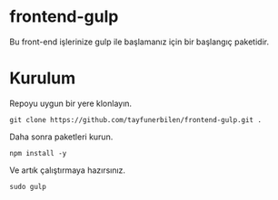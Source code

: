 # frontend-gulp
Bu front-end işlerinize gulp ile başlamanız için bir başlangıç paketidir.

# Kurulum
Repoyu uygun bir yere klonlayın.
```
git clone https://github.com/tayfunerbilen/frontend-gulp.git .
```
Daha sonra paketleri kurun.
```
npm install -y
```
Ve artık çalıştırmaya hazırsınız.
```
sudo gulp
```
